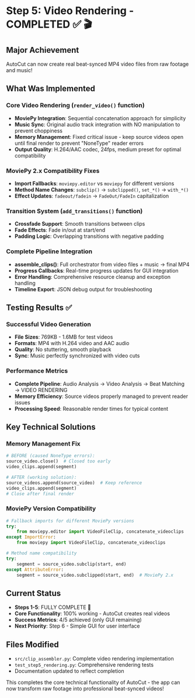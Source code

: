 # Step 5: Video Rendering - COMPLETED ✅ 🎬

## Major Achievement
AutoCut can now create real beat-synced MP4 video files from raw footage and music!

## What Was Implemented

### Core Video Rendering (`render_video()` function)
- **MoviePy Integration**: Sequential concatenation approach for simplicity
- **Music Sync**: Original audio track integration with NO manipulation to prevent choppiness
- **Memory Management**: Fixed critical issue - keep source videos open until final render to prevent "NoneType" reader errors
- **Output Quality**: H.264/AAC codec, 24fps, medium preset for optimal compatibility

### MoviePy 2.x Compatibility Fixes
- **Import Fallbacks**: `moviepy.editor` vs `moviepy` for different versions
- **Method Name Changes**: `subclip()` → `subclipped()`, `set_*()` → `with_*()`
- **Effect Updates**: `fadeout/fadein` → `FadeOut/FadeIn` capitalization

### Transition System (`add_transitions()` function)
- **Crossfade Support**: Smooth transitions between clips
- **Fade Effects**: Fade in/out at start/end
- **Padding Logic**: Overlapping transitions with negative padding

### Complete Pipeline Integration
- **assemble_clips()**: Full orchestrator from video files + music → final MP4
- **Progress Callbacks**: Real-time progress updates for GUI integration
- **Error Handling**: Comprehensive resource cleanup and exception handling
- **Timeline Export**: JSON debug output for troubleshooting

## Testing Results ✅

### Successful Video Generation
- **File Sizes**: 769KB - 1.6MB for test videos
- **Formats**: MP4 with H.264 video and AAC audio
- **Quality**: No stuttering, smooth playback
- **Sync**: Music perfectly synchronized with video cuts

### Performance Metrics
- **Complete Pipeline**: Audio Analysis → Video Analysis → Beat Matching → VIDEO RENDERING
- **Memory Efficiency**: Source videos properly managed to prevent reader issues
- **Processing Speed**: Reasonable render times for typical content

## Key Technical Solutions

### Memory Management Fix
```python
# BEFORE (caused NoneType errors):
source_video.close()  # Closed too early
video_clips.append(segment)

# AFTER (working solution):
source_videos.append(source_video)  # Keep reference
video_clips.append(segment)
# Close after final render
```

### MoviePy Version Compatibility
```python
# Fallback imports for different MoviePy versions
try:
    from moviepy.editor import VideoFileClip, concatenate_videoclips
except ImportError:
    from moviepy import VideoFileClip, concatenate_videoclips

# Method name compatibility
try:
    segment = source_video.subclip(start, end)
except AttributeError:
    segment = source_video.subclipped(start, end)  # MoviePy 2.x
```

## Current Status
- **Steps 1-5**: FULLY COMPLETE 🎉
- **Core Functionality**: 100% working - AutoCut creates real videos
- **Success Metrics**: 4/5 achieved (only GUI remaining)
- **Next Priority**: Step 6 - Simple GUI for user interface

## Files Modified
- `src/clip_assembler.py`: Complete video rendering implementation
- `test_step5_rendering.py`: Comprehensive rendering tests
- Documentation updated to reflect completion

This completes the core technical functionality of AutoCut - the app can now transform raw footage into professional beat-synced videos!